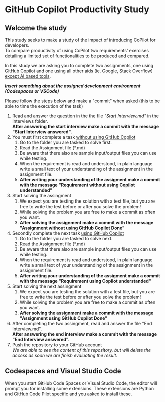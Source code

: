 # GitHub Copilot Productivity Study

## Welcome the study

This study seeks to make a study of the impact of introducing CoPilot for developers.   
To compare productivity of using CoPilot two requirements’ exercises detailing a limited set of functionalities to be produced and compared.

In this study we are asking you to complete two assignments, one using GitHub Copilot and one using all other aids (ie. Google, Stack Overflow) <U>except AI based tools</U>.

___Insert something about the assigned development environment (Codespaces or VSCode)___

Please follow the steps below and make a "commit" when asked (this to be able to time the execution of the task)

1. Read and answer the question in the the file _"Start Interview.md"_ in the Interviews folder.  
__After answering the start interview make a commit with the message "Start Interview answered".__
1. You must first complete a task <U>without using GitHub Copilot</U>
    1. Go to the folder you are tasked to solve first.
    1. Read the Assignment file (*.md)
    1. Be aware that there also are sample input/output files you can use while testing.  
    1. When the requirement is read and understood, in plain language write a small text of your understanding of the assignment in the assignment file.
    1. __After writing your understanding of the assigment make a commit with the message "Requirement without using Copilot understanded"__
1. Start solving the assingment    
   1. We expect you are testing the solution with a test file, but you are free to write the test before or after you solve the problem!
   1. While solving the problem you are free to make a commit as often you want.
   1. __After solving the assignment make a commit with the message "Assignment without using GitHub Copilot Done"__
1. Secondly complete the next task <U>using GitHub Copilot</u>
    1. Go to the folder you are tasked to solve next.
    1. Read the Assignment file (*.md)
    1. Be aware that there also are sample input/output files you can use while testing.  
    1. When the requirement is read and understood, in plain language write a small text of your understanding of the assignment in the assignment file.
    1. __After writing your understanding of the assigment make a commit with the message "Requirement using Copilot understanded"__
1. Start solving the next assingment    
   1. We expect you are testing the solution with a test file, but you are free to write the test before or after you solve the problem!
   1. While solving the problem you are free to make a commit as often you want.
   1. __After solving the assignment make a commit with the message "Assignment using GitHub Copilot Done"__
1. After completing the two assingment, read and answer the file "End Interview.md".  
__After answering the end interview make a commit with the message "End Interview answered".__
1. Push the repository to your GitHub account  
_We are able to see the content of this repository, but will delete the access as soon we are finish evaluating the result._

## Codespaces and Visual Studio Code

When you start GitHub Code Spaces or Visual Studio Code, the editor will prompt you for installing some extensions. 
These extensions are Python and GitHub Code Pilot specific and you asked to install these.